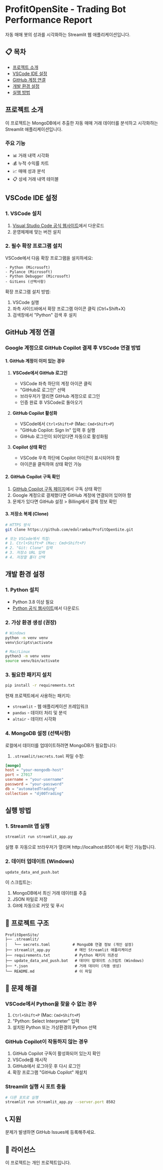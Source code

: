 # ProfitOpenSite - Trading Bot Performance Report

자동 매매 봇의 성과를 시각화하는 Streamlit 웹 애플리케이션입니다.

## 📋 목차
- [프로젝트 소개](#프로젝트-소개)
- [VSCode IDE 설정](#vscode-ide-설정)
- [GitHub 계정 연결](#github-계정-연결)
- [개발 환경 설정](#개발-환경-설정)
- [실행 방법](#실행-방법)

## 프로젝트 소개

이 프로젝트는 MongoDB에서 추출한 자동 매매 거래 데이터를 분석하고 시각화하는 Streamlit 애플리케이션입니다.

### 주요 기능
- 📊 거래 내역 시각화
- 💰 누적 수익률 차트
- 📈 매매 성과 분석
- 📋 상세 거래 내역 테이블

## VSCode IDE 설정

### 1. VSCode 설치
1. [Visual Studio Code 공식 웹사이트](https://code.visualstudio.com/)에서 다운로드
2. 운영체제에 맞는 버전 설치

### 2. 필수 확장 프로그램 설치
VSCode에서 다음 확장 프로그램을 설치하세요:

```
- Python (Microsoft)
- Pylance (Microsoft)
- Python Debugger (Microsoft)
- GitLens (선택사항)
```

확장 프로그램 설치 방법:
1. VSCode 실행
2. 좌측 사이드바에서 확장 프로그램 아이콘 클릭 (Ctrl+Shift+X)
3. 검색창에서 "Python" 검색 후 설치

## GitHub 계정 연결

### Google 계정으로 GitHub Copilot 결제 후 VSCode 연결 방법

#### 1. GitHub 계정이 이미 있는 경우

1. **VSCode에서 GitHub 로그인**
   - VSCode 좌측 하단의 계정 아이콘 클릭
   - "GitHub로 로그인" 선택
   - 브라우저가 열리면 GitHub 계정으로 로그인
   - 인증 완료 후 VSCode로 돌아오기

2. **GitHub Copilot 활성화**
   - VSCode에서 `Ctrl+Shift+P` (Mac: `Cmd+Shift+P`)
   - "GitHub Copilot: Sign In" 입력 후 실행
   - GitHub 로그인이 되어있다면 자동으로 활성화됨

3. **Copilot 상태 확인**
   - VSCode 우측 하단에 Copilot 아이콘이 표시되어야 함
   - 아이콘을 클릭하여 상태 확인 가능

#### 2. GitHub Copilot 구독 확인

1. [GitHub Copilot 구독 페이지](https://github.com/settings/copilot)에서 구독 상태 확인
2. Google 계정으로 결제했다면 GitHub 계정에 연결되어 있어야 함
3. 문제가 있다면 GitHub 설정 > Billing에서 결제 정보 확인

#### 3. 저장소 복제 (Clone)

```bash
# HTTPS 방식
git clone https://github.com/edolramba/ProfitOpenSite.git

# 또는 VSCode에서 직접:
# 1. Ctrl+Shift+P (Mac: Cmd+Shift+P)
# 2. "Git: Clone" 입력
# 3. 저장소 URL 입력
# 4. 저장할 폴더 선택
```

## 개발 환경 설정

### 1. Python 설치
- Python 3.8 이상 필요
- [Python 공식 웹사이트](https://www.python.org/downloads/)에서 다운로드

### 2. 가상 환경 생성 (권장)

```bash
# Windows
python -m venv venv
venv\Scripts\activate

# Mac/Linux
python3 -m venv venv
source venv/bin/activate
```

### 3. 필요한 패키지 설치

```bash
pip install -r requirements.txt
```

현재 프로젝트에서 사용하는 패키지:
- `streamlit` - 웹 애플리케이션 프레임워크
- `pandas` - 데이터 처리 및 분석
- `altair` - 데이터 시각화

### 4. MongoDB 설정 (선택사항)

로컬에서 데이터를 업데이트하려면 MongoDB가 필요합니다:

1. `.streamlit/secrets.toml` 파일 수정:
```toml
[mongo]
host = "your-mongodb-host"
port = 27017
username = "your-username"
password = "your-password"
db = "automatedTrading"
collection = "dj00Trading"
```

## 실행 방법

### 1. Streamlit 앱 실행

```bash
streamlit run streamlit_app.py
```

실행 후 자동으로 브라우저가 열리며 http://localhost:8501 에서 확인 가능합니다.

### 2. 데이터 업데이트 (Windows)

```bash
update_data_and_push.bat
```

이 스크립트는:
1. MongoDB에서 최신 거래 데이터를 추출
2. JSON 파일로 저장
3. Git에 자동으로 커밋 및 푸시

## 📁 프로젝트 구조

```
ProfitOpenSite/
├── .streamlit/
│   └── secrets.toml          # MongoDB 연결 정보 (개인 설정)
├── streamlit_app.py           # 메인 Streamlit 애플리케이션
├── requirements.txt           # Python 패키지 의존성
├── update_data_and_push.bat   # 데이터 업데이트 스크립트 (Windows)
├── *.json                     # 거래 데이터 (자동 생성)
└── README.md                  # 이 파일
```

## 🔧 문제 해결

### VSCode에서 Python을 찾을 수 없는 경우
1. `Ctrl+Shift+P` (Mac: `Cmd+Shift+P`)
2. "Python: Select Interpreter" 입력
3. 설치된 Python 또는 가상환경의 Python 선택

### GitHub Copilot이 작동하지 않는 경우
1. GitHub Copilot 구독이 활성화되어 있는지 확인
2. VSCode를 재시작
3. GitHub에서 로그아웃 후 다시 로그인
4. 확장 프로그램 "GitHub Copilot" 재설치

### Streamlit 실행 시 포트 충돌
```bash
# 다른 포트로 실행
streamlit run streamlit_app.py --server.port 8502
```

## 📞 지원

문제가 발생하면 GitHub Issues에 등록해주세요.

## 📄 라이선스

이 프로젝트는 개인 프로젝트입니다.
